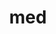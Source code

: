 ---
title: "med"
layout: cache
categories: [package, develop-2024-03-17]
meta: {"versions": ["4.0.0"], "compilers": ["gcc@=11.4.0"], "oss": ["ubuntu22.04"], "platforms": ["linux"], "targets": ["x86_64_v3"], "stacks": ["e4s", "root"], "num_specs": 1, "num_specs_by_stack": {"e4s": 1, "root": 1}}
spec_details: [{"hash": "wf3pjwu7timwcot6vzpr5hgrujuf4f5j", "compiler": "gcc@=11.4.0", "versions": ["4.0.0"], "os": "ubuntu22.04", "platform": "linux", "target": "x86_64_v3", "variants": ["+api23", "build_system=cmake", "build_type=Release", "~fortran", "generator=make", "~ipo", "+mpi", "patches=ba35197", "~shared"], "stacks": ["e4s", "root"], "size": "-", "tarball": "https://binaries.spack.io/releases/develop-2024-03-17/build_cache/linux-ubuntu22.04-x86_64_v3/gcc-11.4.0/med-4.0.0/linux-ubuntu22.04-x86_64_v3-gcc-11.4.0-med-4.0.0-wf3pjwu7timwcot6vzpr5hgrujuf4f5j.spack"}]
---